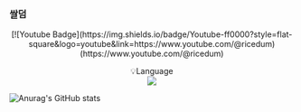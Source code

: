 ### 쌀덤

<p align="center" display="inline-block">
    [![Youtube Badge](https://img.shields.io/badge/Youtube-ff0000?style=flat-square&logo=youtube&link=https://www.youtube.com/@ricedum) (https://www.youtube.com/@ricedum) 
</p>

<p align="center" display="inline-block">
    💡Language <br>
    <img src="https://img.shields.io/badge/JAVA-007396?style=for-the-badge&logo=java&logoColor=white">
</p>

![Anurag's GitHub stats](https://github-readme-stats.vercel.app/api?username=ricedum&show_icons=true&theme=radical)
